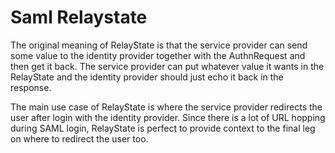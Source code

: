 # Saml Relaystate

The original meaning of RelayState is that the service provider can send some value to the identity provider together with the AuthnRequest and then get it back. The service provider can put whatever value it wants in the RelayState and the identity provider should just echo it back in the response.

The main use case of RelayState is where the service provider redirects the user after login with the identity provider.  Since there is a lot of URL hopping during SAML login, RelayState is perfect to provide context to the final leg on where to redirect the user too.
